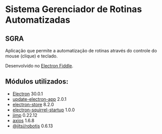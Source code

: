# Sistema Gerenciador de Rotinas Automatizadas

## SGRA

Aplicação que permite a automatização de rotinas através do controle do mouse (clique) e teclado.

Desenvolvido no [Electron Fiddle](https://www.electronjs.org/pt/fiddle).

## Módulos utilizados:

- [Electron](https://releases.electronjs.org/) 30.0.1
- [update-electron-app](https://www.npmjs.com/package/update-electron-app) 2.0.1
- [electron-store](https://www.npmjs.com/package/electron-store) 8.2.0
- [electron-squirrel-startup](https://www.npmjs.com/package/electron-squirrel-startup) 1.0.0
- [jimp](https://www.npmjs.com/package/jimp) 0.22.12
- [axios](https://www.npmjs.com/package/axios) 1.6.8
- [@jitsi/robotjs](https://www.npmjs.com/package/@jitsi/robotjs) 0.6.13